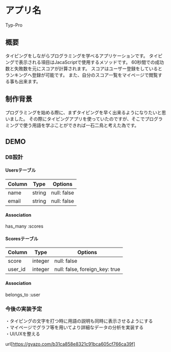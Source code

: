 # アプリ名 
Typ-Pro

 ## 概要
 タイピングをしながらプログラミングを学べるアプリケーションです。
 タイピングで表示される項目はJacaScriptで使用するメソッドです。
 60秒間での成功数と失敗数を元にスコアが計算されます。
 スコアはユーザー登録をしているとランキングへ登録が可能です。
 また、自分のスコア一覧をマイページで閲覧する事も出来ます。

 ## 制作背景
プログラミングを始める際に、まずタイピングを早く出来るようになりたいと思いました。
その際にタイピングアプリを使っていたのですが、そこでプログラミングで使う用語を学ぶことができれば一石二鳥と考えた為です。

 ## DEMO

 ### DB設計

 #### Usersテーブル
|Column            |Type    |Options                          |
|------------------|--------|---------------------------------|
|name              |string  |null: false                      |
|email             |string  |null: false                      |
#### Association
has_many :scores

#### Scoresテーブル
|Column            |Type    |Options                          |
|------------------|--------|---------------------------------|
|score             |integer |null: false                      |
|user_id           |integer |null: false, foreign_key: true   |
#### Association
belongs_to :user

 ### 今後の実装予定
・タイピングの文字を打つ時に用語の説明も同時に表示させるようにする  
・マイページでグラフ等を用いてより詳細なデータの分析を実装する  
・UI/UXを整える  


url[https://gyazo.com/b31ca858e8321c91bca605cf766ca39f]
